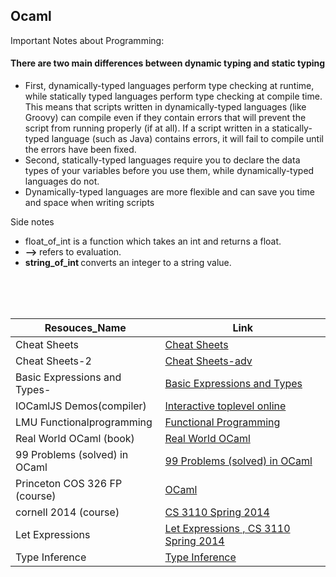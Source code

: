 ## Ocaml

Important Notes about Programming:
#### There are two main differences between dynamic typing and static typing
- First, dynamically-typed languages perform type checking at runtime, while statically typed languages perform type checking at compile time. This means that scripts written in dynamically-typed languages (like Groovy) can compile even if they contain errors that will prevent the script from running properly (if at all). If a script written in a statically-typed language (such as Java) contains errors, it will fail to compile until the errors have been fixed.
- Second, statically-typed languages require you to declare the data types of your variables before you use them, while dynamically-typed languages do not.
- Dynamically-typed languages are more flexible and can save you time and space when writing scripts

 Side notes
  - float_of_int is a function which takes an int and returns a float.
  - <strong> --> </strong> refers to  evaluation.
  - <strong> string_of_int </strong> converts an integer to a string value.
<br>
<br>
<br>




Resouces_Name  |Link
--- |---
Cheat Sheets|[Cheat Sheets](https://www.ocamlpro.com/wp-content/uploads/2019/09/ocaml-lang.pdf)
Cheat Sheets-2 |[Cheat Sheets-adv](igaux.org/language-study/syntax-across-languages-per-language/OCaml.html)
Basic Expressions and Types-|[Basic Expressions and Types](https://www.cs.cornell.edu/courses/cs3110/2014sp/recitations/1/rec01.html)
IOCamlJS Demos(compiler)|[Interactive toplevel online](https://andrewray.github.io/iocamljs/min.html)
LMU Functionalprogramming |[ Functional Programming](https://cs.lmu.edu/~ray/notes/functionalprogramming/)
Real World OCaml (book)|[Real World OCaml](https://dev.realworldocaml.org/toc.html)
99 Problems (solved) in OCaml|[99 Problems (solved) in OCaml](https://ocaml.org/learn/tutorials/99problems.html)
Princeton COS 326 FP (course)|[OCaml](https://www.cs.princeton.edu/courses/archive/fall20/cos326/schedule.php)
cornell 2014 (course) |[CS 3110 Spring 2014 ](https://www.cs.cornell.edu/courses/cs3110/2014sp/lecture_notes.php )
Let Expressions|[Let Expressions , CS 3110 Spring 2014 ](LetExpressions.md)
Type Inference|[Type Inference ](https://www.cs.cornell.edu/courses/cs3110/2016fa/l/17-inference/notes.html)
